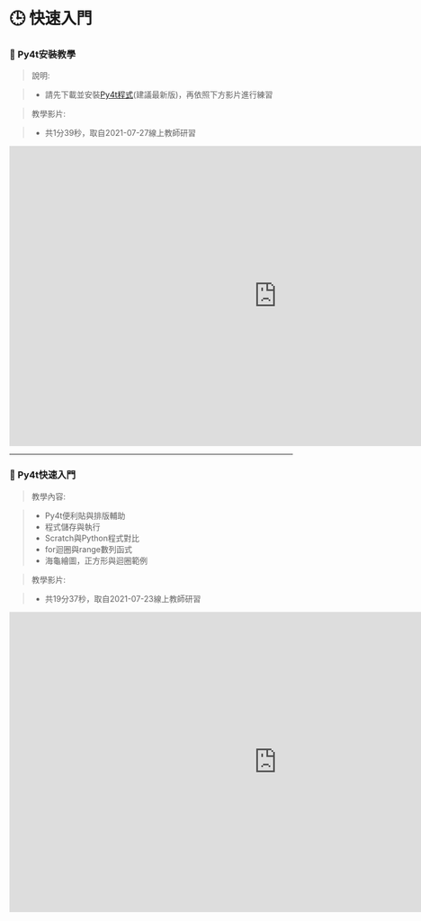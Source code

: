 # 🕒 快速入門


### 🔰 Py4t安裝教學

> 說明:

> * 請先下載並安裝[Py4t程式](../download.md)(建議最新版)，再依照下方影片進行練習

> 教學影片: 

> * 共1分39秒，取自2021-07-27線上教師研習

<iframe width="949" height="534" src="https://www.youtube.com/embed/DCKebpPWUJE" title="YouTube video player" frameborder="0" allow="accelerometer; autoplay; clipboard-write; encrypted-media; gyroscope; picture-in-picture" allowfullscreen></iframe>




---------------------

### 🔰 Py4t快速入門
> 教學內容:

> - Py4t便利貼與排版輔助
> - 程式儲存與執行
> - Scratch與Python程式對比
> - for迴圈與range數列函式
> - 海龜繪圖，正方形與迴圈範例
 
> 教學影片:

> - 共19分37秒，取自2021-07-23線上教師研習


<iframe width="949" height="534" src="https://www.youtube.com/embed/ZQlEFzMAvPg" title="YouTube video player" frameborder="0" allow="accelerometer; autoplay; clipboard-write; encrypted-media; gyroscope; picture-in-picture" allowfullscreen></iframe>



